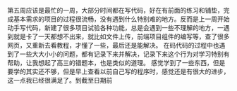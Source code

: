 第五周应该是最忙的一周，大部分时间都在写代码，好在有前面的练习和铺垫，完成基本需求的项目的过程很流畅，没有遇到什么特别难的地方。反而是上一周开始动手写代码，新建了很多项目试验各种功能，总是会遇到一些不理解的地方，一遇到就是卡了一天都想不出来，就比如文件上传，前端项目组件的编写等，查了很多网页，又重新去看教程，才懂了一些，最后还是能解决。
在码代码的过程中也遇到了一些大大小小的问题，都有记录下来并解决，记录下来这个行为对学习特别有帮助，让我想起了高三的错题本，也是类似的道理。
感觉学到了一些东西，但是要学的其实还不够，但是早上查看以前自己写的程序时，感觉还是有很大的进步，这一点我已经很满足了。到截至日期前
